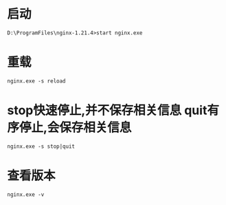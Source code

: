 # 启动

`D:\ProgramFiles\nginx-1.21.4>start nginx.exe`

# 重载

`nginx.exe -s reload`

# stop快速停止,并不保存相关信息 quit有序停止,会保存相关信息

`nginx.exe -s stop|quit`

# 查看版本
`nginx.exe -v`